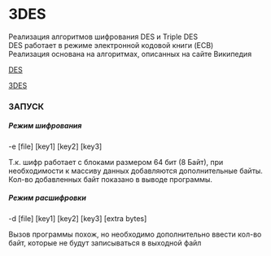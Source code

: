 # 3DES

Реализация алгоритмов шифрования DES и Triple DES  
DES работает в режиме электронной кодовой книги (ECB)  
Реализация основана на алгоритмах, описанных на сайте Википедия

[DES](https://ru.wikipedia.org/wiki/DES)

[3DES](https://ru.wikipedia.org/wiki/Triple_DES)

### ЗАПУСК

##### Режим шифрования

-e [file] [key1] [key2] [key3]

Т.к. шифр работает с блоками размером 64 бит (8 Байт), при необходимости к массиву данных добавляются дополнительные байты.  
Кол-во добавленных байт показано в выводе программы.

##### Режим расшифровки

-d [file] [key1] [key2] [key3] [extra bytes]

Вызов программы похож, но необходимо дополнительно ввести кол-во байт, которые не будут записываться в выходной файл
